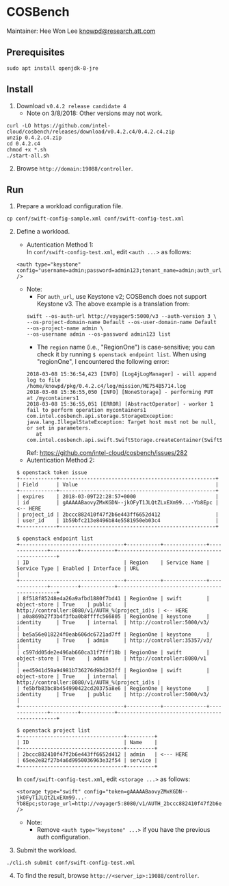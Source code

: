 COSBench
========
Maintainer: Hee Won Lee <knowpd@research.att.com>  

## Prerequisites
```
sudo apt install openjdk-8-jre 
```
## Install
1. Download `v0.4.2 release candidate 4`
   - Note on 3/8/2018:  Other versions may not work. 
```
curl -LO https://github.com/intel-cloud/cosbench/releases/download/v0.4.2.c4/0.4.2.c4.zip
unzip 0.4.2.c4.zip
cd 0.4.2.c4
chmod +x *.sh
./start-all.sh
```
2. Browse `http://domain:19088/controller`.

## Run
1. Prepare a workload configuration file.
```
cp conf/swift-config-sample.xml conf/swift-config-test.xml
```
2. Define a workload.   
   * Autentication Method 1:  
   In `conf/swift-config-test.xml`, edit `<auth ...>` as follows:
   ```
   <auth type="keystone" config="username=admin;password=admin123;tenant_name=admin;auth_url=http://voyager5:5000/v2.0;service=swift;region=RegionOne" />
   ```
      - Note: 
         - For `auth_url`, use Keystone v2; COSBench does not support Keystone v3. The above example is a translation from:
         ```
         swift --os-auth-url http://voyager5:5000/v3 --auth-version 3 \
         --os-project-domain-name Default --os-user-domain-name Default --os-project-name admin \
         --os-username admin --os-password admin123 list 
         ```
         - The `region` name (i.e., "RegionOne") is case-sensitive; you can check it by running `$ openstack endpoint list`. When using "regionOne", I encountered the following error:
         ```
         2018-03-08 15:36:54,423 [INFO] [Log4jLogManager] - will append log to file /home/knowpd/pkg/0.4.2.c4/log/mission/ME754B5714.log
         2018-03-08 15:36:55,050 [INFO] [NoneStorage] - performing PUT at /mycontainers1
         2018-03-08 15:36:55,051 [ERROR] [AbstractOperator] - worker 1 fail to perform operation mycontainers1
         com.intel.cosbench.api.storage.StorageException: java.lang.IllegalStateException: Target host must not be null, or set in parameters.
         	at com.intel.cosbench.api.swift.SwiftStorage.createContainer(SwiftStorage.java:188)
         ```
         Ref: <https://github.com/intel-cloud/cosbench/issues/282>
   
   * Autentication Method 2:  
   ```
   $ openstack token issue
   +------------+---------------------------------------------------+
   | Field      | Value                                             |
   +------------+---------------------------------------------------+
   | expires    | 2018-03-09T22:28:57+0000                          |
   | id         | gAAAAABaovyZMxKGDN--jkOFyT1JLQtZLxEXm99...-Yb8Epc | <-- HERE
   | project_id | 2bccc882410f47f2b6e443ff6652d412                  |
   | user_id    | 1b59bfc213e8496b84e5581950eb03c4                  |
   +------------+---------------------------------------------------+

   $ openstack endpoint list
   +----------------------------------+-----------+--------------+--------------+---------+-----------+-----------------------------------------------+
   | ID                               | Region    | Service Name | Service Type | Enabled | Interface | URL                                           |
   +----------------------------------+-----------+--------------+--------------+---------+-----------+-----------------------------------------------+
   | 8f518f85248e4a26a9afbd1880f7bd41 | RegionOne | swift        | object-store | True    | public    | http://controller:8080/v1/AUTH_%(project_id)s | <-- HERE
   | a0a869b27f3b4f3fba0b8ffffc566805 | RegionOne | keystone     | identity     | True    | internal  | http://controller:5000/v3/                    |
   | be5a56e018224f0eab606dc6721ad7ff | RegionOne | keystone     | identity     | True    | admin     | http://controller:35357/v3/                   |
   | c597dd05de2e496ab660ca31f7fff18b | RegionOne | swift        | object-store | True    | admin     | http://controller:8080/v1                     |
   | ee45941d59a94981b736276d9bd263ff | RegionOne | swift        | object-store | True    | internal  | http://controller:8080/v1/AUTH_%(project_id)s |
   | fe5bfb83bc8b454990422cd20375a8e6 | RegionOne | keystone     | identity     | True    | public    | http://controller:5000/v3/                    |
   +----------------------------------+-----------+--------------+--------------+---------+-----------+-----------------------------------------------+

   $ openstack project list
   +----------------------------------+---------+
   | ID                               | Name    |
   +----------------------------------+---------+
   | 2bccc882410f47f2b6e443ff6652d412 | admin   | <--- HERE
   | 65ee2e82f27b4a6d9950036963e32f54 | service |
   +----------------------------------+---------+
   ```
   In `conf/swift-config-test.xml`, edit `<storage ...>` as follows:
   ```
   <storage type="swift" config="token=gAAAAABaovyZMxKGDN--jkOFyT1JLQtZLxEXm99...-Yb8Epc;storage_url=http://voyager5:8080/v1/AUTH_2bccc882410f47f2b6e443ff6652d412" />
   ```
      - Note:
         - Remove `<auth type="keystone" ...>` if you have the previous auth configuration.

3. Submit the workload.
```
./cli.sh submit conf/swift-config-test.xml 
```
4. To find the result, browse `http://<server_ip>:19088/controller`.
